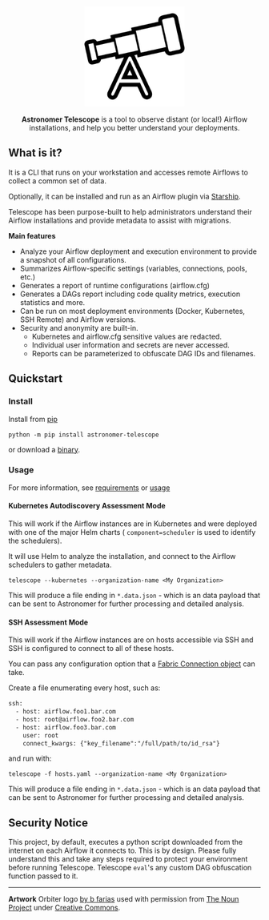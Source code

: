 <!--suppress HtmlDeprecatedAttribute -->
<p align="center">
  <img
    width="200px" height="200px"
    src="https://raw.githubusercontent.com/astronomer/telescope/main/telescope.svg"
    alt="Astronomer Telescope Logo"
  />
</p>
<p align="center">
  <b>Astronomer Telescope</b> is a tool to observe distant (or local!) Airflow installations,
  and help you better understand your deployments.
</p>

## What is it?
It is a CLI that runs on your workstation and accesses remote Airflows to collect a common set of data.

Optionally, it can be installed and run as an Airflow plugin via [Starship](https://github.com/astronomer/starship).

Telescope has been purpose-built to help administrators understand their Airflow installations
and provide metadata to assist with migrations.

**Main features**

- Analyze your Airflow deployment and execution environment to provide a snapshot of all configurations.
- Summarizes Airflow-specific settings (variables, connections, pools, etc.)
- Generates a report of runtime configurations (airflow.cfg)
- Generates a DAGs report including code quality metrics, execution statistics and more.
- Can be run on most deployment environments (Docker, Kubernetes, SSH Remote) and Airflow versions.
- Security and anonymity are built-in.
  - Kubernetes and airflow.cfg sensitive values are redacted.
  - Individual user information and secrets are never accessed.
  - Reports can be parameterized to obfuscate DAG IDs and filenames.


## Quickstart
### Install
Install from [pip](install/#recommended-installation-method-1-via-binary)
```shell
python -m pip install astronomer-telescope
```
or download a [binary](install/#recommended-installation-method-1-via-binary).

### Usage
For more information, see [requirements](install/#requirements) or [usage](CLI)

#### Kubernetes Autodiscovery Assessment Mode

This will work if the Airflow instances are in Kubernetes and were deployed with one of the major Helm charts (
`component=scheduler` is used to identify the schedulers).

It will use Helm to analyze the installation, and connect to the Airflow schedulers to gather metadata.

```shell
telescope --kubernetes --organization-name <My Organization>
```
This will produce a file ending in `*.data.json` - which is an data payload that can be sent to Astronomer for
further processing and detailed analysis.

#### SSH Assessment Mode
This will work if the Airflow instances are on hosts accessible via SSH
and SSH is configured to connect to all of these hosts.


You can pass any configuration option that a
[Fabric Connection object](https://docs.fabfile.org/en/stable/api/connection.html#module-fabric.connection) can take.


Create a file enumerating every host, such as:
```shell title="hosts.yaml"
ssh:
  - host: airflow.foo1.bar.com
  - host: root@airflow.foo2.bar.com
  - host: airflow.foo3.bar.com
    user: root
    connect_kwargs: {"key_filename":"/full/path/to/id_rsa"}
```
and run with:
```shell
telescope -f hosts.yaml --organization-name <My Organization>
```
This will produce a file ending in `*.data.json` - which is an data payload that can be sent to Astronomer for
further processing and detailed analysis.

## Security Notice
This project, by default, executes a python script downloaded from the internet on each Airflow it connects to.
This is by design. Please fully understand this and take any steps required to protect your environment
before running Telescope.
Telescope `eval`'s any custom DAG obfuscation function passed to it.

---

**Artwork**
Orbiter logo [by b farias](https://thenounproject.com/bfarias/) used with permission
from [The Noun Project](https://thenounproject.com/icon/telescope-1187570/)
under [Creative Commons](https://creativecommons.org/licenses/by/3.0/us/legalcode).
